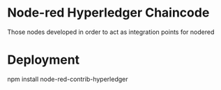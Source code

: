# Node-red Hyperledger Chaincode

Those nodes developed in order to act as integration points for nodered

# Deployment

npm install node-red-contrib-hyperledger
